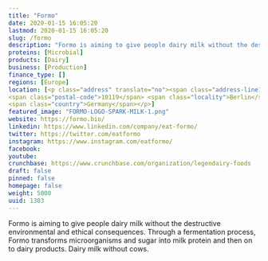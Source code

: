```yaml
---
title: "Formo"
date: 2020-01-15 16:05:20
lastmod: 2020-01-15 16:05:20
slug: /formo
description: "Formo is aiming to give people dairy milk without the destructive environmental and ethical consequences. Through a fermentation process, Formo transforms microorganisms and sugar into milk protein and then on to dairy products. Dairy milk without cows."
proteins: [Microbial]
products: [Dairy]
business: [Production]
finance_type: []
regions: [Europe]
location: [<p class="address" translate="no"><span class="address-line1">Rosenthaler Straße</span><br>
<span class="postal-code">10119</span> <span class="locality">Berlin</span><br>
<span class="country">Germany</span></p>]
featured_image: "FORMO-LOGO-SPARK-MILK-1.png"
website: https://formo.bio/
linkedin: https://www.linkedin.com/company/eat-formo/
twitter: https://twitter.com/eatformo
instagram: https://www.instagram.com/eatformo/
facebook: 
youtube: 
crunchbase: https://www.crunchbase.com/organization/legendairy-foods
draft: false
pinned: false
homepage: false
weight: 5000
uuid: 1303
---
```

Formo is aiming to give people dairy milk without the destructive environmental and ethical consequences. Through a fermentation process, Formo transforms microorganisms and sugar into milk protein and then on to dairy products. Dairy milk without cows.
